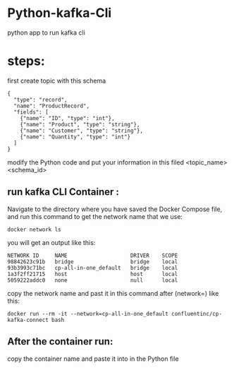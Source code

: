 # Python-kafka-Cli
python app to run kafka cli 
# steps:
first create topic with this schema 
```
{
  "type": "record",
  "name": "ProductRecord",
  "fields": [
    {"name": "ID", "type": "int"},
    {"name": "Product", "type": "string"},
    {"name": "Customer", "type": "string"},
    {"name": "Quantity", "type": "int"}
  ]
}
```
modify the Python code and put your information in this filed <topic_name> <schema_id>
## run kafka CLI Container :
Navigate to the directory where you have saved the Docker Compose file, 
and run this command to get the network name that we use:
```
docker network ls
```
you will get an output like this:
```
NETWORK ID     NAME                    DRIVER    SCOPE
98842623c91b   bridge                  bridge    local
93b3993c71bc   cp-all-in-one_default   bridge    local
1a3f2ff21715   host                    host      local
5059222addc0   none                    null      local
```
copy the network name and past it in this command after (network=) like this:

```
docker run --rm -it --network=cp-all-in-one_default confluentinc/cp-kafka-connect bash
```
## After the container run: 
copy the container name and paste it into <container name> in the Python file
